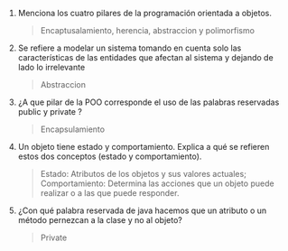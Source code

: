 1. Menciona los cuatro pilares de la programación orientada a objetos.
    > Encaptusalamiento, herencia, abstraccion y polimorfismo

1. Se refiere a modelar un sistema tomando en cuenta solo las características de las entidades que afectan al sistema y dejando de lado lo irrelevante
    > Abstraccion

1. ¿A que pilar de la POO corresponde el uso de las palabras reservadas public y private ?
    > Encapsulamiento

1. Un objeto tiene estado y comportamiento. Explica a qué se refieren estos dos conceptos (estado y comportamiento).
    > Estado: Atributos de los objetos y sus valores actuales; Comportamiento: Determina las acciones que un objeto puede realizar o a las que puede responder.

1. ¿Con qué palabra reservada de java hacemos que un atributo o un método pernezcan a la clase y no al objeto?
    > Private

